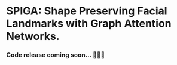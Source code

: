 # SPIGA: Shape Preserving Facial Landmarks with Graph Attention Networks.

### Code release coming soon... :rocket::rocket::rocket:
